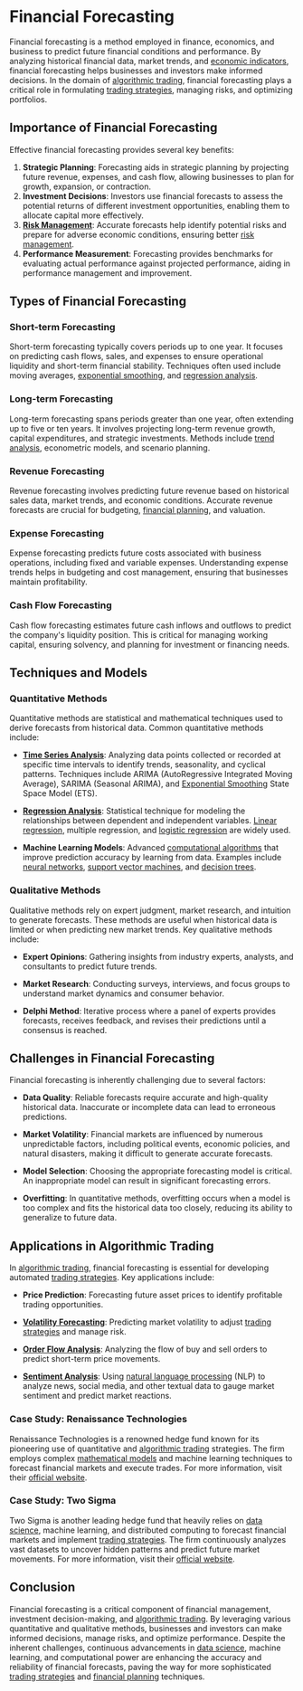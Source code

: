 # Financial Forecasting

Financial forecasting is a method employed in finance, economics, and business to predict future financial conditions and performance. By analyzing historical financial data, market trends, and [economic indicators](../e/economic_indicators.md), financial forecasting helps businesses and investors make informed decisions. In the domain of [algorithmic trading](../a/algorithmic_trading.md), financial forecasting plays a critical role in formulating [trading strategies](../t/trading_strategies.md), managing risks, and optimizing portfolios.

## Importance of Financial Forecasting

Effective financial forecasting provides several key benefits:
1. **Strategic Planning**: Forecasting aids in strategic planning by projecting future revenue, expenses, and cash flow, allowing businesses to plan for growth, expansion, or contraction.
2. **Investment Decisions**: Investors use financial forecasts to assess the potential returns of different investment opportunities, enabling them to allocate capital more effectively.
3. **[Risk Management](../r/risk_management.md)**: Accurate forecasts help identify potential risks and prepare for adverse economic conditions, ensuring better [risk management](../r/risk_management.md).
4. **Performance Measurement**: Forecasting provides benchmarks for evaluating actual performance against projected performance, aiding in performance management and improvement.

## Types of Financial Forecasting

### Short-term Forecasting
Short-term forecasting typically covers periods up to one year. It focuses on predicting cash flows, sales, and expenses to ensure operational liquidity and short-term financial stability. Techniques often used include moving averages, [exponential smoothing](../e/exponential_smoothing.md), and [regression analysis](../r/regression_analysis.md).

### Long-term Forecasting
Long-term forecasting spans periods greater than one year, often extending up to five or ten years. It involves projecting long-term revenue growth, capital expenditures, and strategic investments. Methods include [trend analysis](../t/trend_analysis.md), econometric models, and scenario planning.

### Revenue Forecasting
Revenue forecasting involves predicting future revenue based on historical sales data, market trends, and economic conditions. Accurate revenue forecasts are crucial for budgeting, [financial planning](../f/financial_planning.md), and valuation.

### Expense Forecasting
Expense forecasting predicts future costs associated with business operations, including fixed and variable expenses. Understanding expense trends helps in budgeting and cost management, ensuring that businesses maintain profitability.

### Cash Flow Forecasting
Cash flow forecasting estimates future cash inflows and outflows to predict the company's liquidity position. This is critical for managing working capital, ensuring solvency, and planning for investment or financing needs.

## Techniques and Models

### Quantitative Methods
Quantitative methods are statistical and mathematical techniques used to derive forecasts from historical data. Common quantitative methods include:

- **[Time Series Analysis](../t/time_series_analysis.md)**: Analyzing data points collected or recorded at specific time intervals to identify trends, seasonality, and cyclical patterns. Techniques include ARIMA (AutoRegressive Integrated Moving Average), SARIMA (Seasonal ARIMA), and [Exponential Smoothing](../e/exponential_smoothing.md) State Space Model (ETS).
  
- **[Regression Analysis](../r/regression_analysis.md)**: Statistical technique for modeling the relationships between dependent and independent variables. [Linear regression](../l/linear_regression.md), multiple regression, and [logistic regression](../l/logistic_regression_in_trading.md) are widely used.
  
- **Machine Learning Models**: Advanced [computational algorithms](../c/computational_algorithms.md) that improve prediction accuracy by learning from data. Examples include [neural networks](../n/neural_networks_in_trading.md), [support vector machines](../s/support_vector_machines_in_trading.md), and [decision trees](../d/decision_trees.md).

### Qualitative Methods
Qualitative methods rely on expert judgment, market research, and intuition to generate forecasts. These methods are useful when historical data is limited or when predicting new market trends. Key qualitative methods include:

- **Expert Opinions**: Gathering insights from industry experts, analysts, and consultants to predict future trends.
  
- **Market Research**: Conducting surveys, interviews, and focus groups to understand market dynamics and consumer behavior.
  
- **Delphi Method**: Iterative process where a panel of experts provides forecasts, receives feedback, and revises their predictions until a consensus is reached.

## Challenges in Financial Forecasting

Financial forecasting is inherently challenging due to several factors:

- **Data Quality**: Reliable forecasts require accurate and high-quality historical data. Inaccurate or incomplete data can lead to erroneous predictions.
  
- **Market Volatility**: Financial markets are influenced by numerous unpredictable factors, including political events, economic policies, and natural disasters, making it difficult to generate accurate forecasts.
  
- **Model Selection**: Choosing the appropriate forecasting model is critical. An inappropriate model can result in significant forecasting errors.
  
- **Overfitting**: In quantitative methods, overfitting occurs when a model is too complex and fits the historical data too closely, reducing its ability to generalize to future data.

## Applications in Algorithmic Trading

In [algorithmic trading](../a/algorithmic_trading.md), financial forecasting is essential for developing automated [trading strategies](../t/trading_strategies.md). Key applications include:

- **Price Prediction**: Forecasting future asset prices to identify profitable trading opportunities.
  
- **[Volatility Forecasting](../v/volatility_forecasting.md)**: Predicting market volatility to adjust [trading strategies](../t/trading_strategies.md) and manage risk.
  
- **[Order Flow Analysis](../o/order_flow_analysis.md)**: Analyzing the flow of buy and sell orders to predict short-term price movements.
  
- **[Sentiment Analysis](../s/sentiment_analysis.md)**: Using [natural language processing](../n/natural_language_processing_(nlp)_in_trading.md) (NLP) to analyze news, social media, and other textual data to gauge market sentiment and predict market reactions.

### Case Study: Renaissance Technologies

Renaissance Technologies is a renowned hedge fund known for its pioneering use of quantitative and [algorithmic trading](../a/algorithmic_trading.md) strategies. The firm employs complex [mathematical models](../m/mathematical_models_in_trading.md) and machine learning techniques to forecast financial markets and execute trades. For more information, visit their [official website](https://www.rentec.com).

### Case Study: Two Sigma

Two Sigma is another leading hedge fund that heavily relies on [data science](../d/data_science_in_trading.md), machine learning, and distributed computing to forecast financial markets and implement [trading strategies](../t/trading_strategies.md). The firm continuously analyzes vast datasets to uncover hidden patterns and predict future market movements. For more information, visit their [official website](https://www.twosigma.com).

## Conclusion

Financial forecasting is a critical component of financial management, investment decision-making, and [algorithmic trading](../a/algorithmic_trading.md). By leveraging various quantitative and qualitative methods, businesses and investors can make informed decisions, manage risks, and optimize performance. Despite the inherent challenges, continuous advancements in [data science](../d/data_science_in_trading.md), machine learning, and computational power are enhancing the accuracy and reliability of financial forecasts, paving the way for more sophisticated [trading strategies](../t/trading_strategies.md) and [financial planning](../f/financial_planning.md) techniques.